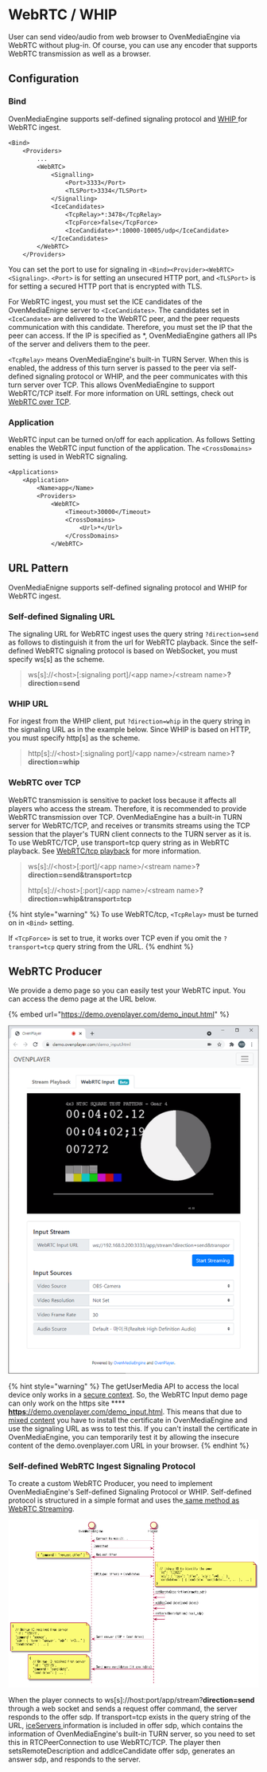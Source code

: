 # WebRTC / WHIP

User can send video/audio from web browser to OvenMediaEngine via WebRTC without plug-in. Of course, you can use any encoder that supports WebRTC transmission as well as a browser.

## Configuration

### Bind

OvenMediaEngine supports self-defined signaling protocol and [WHIP ](https://datatracker.ietf.org/doc/draft-ietf-wish-whip/)for WebRTC ingest.&#x20;

```markup
<Bind>
	<Providers>
		...
		<WebRTC>
			<Signalling>
				<Port>3333</Port>
				<TLSPort>3334</TLSPort>
			</Signalling>
			<IceCandidates>
				<TcpRelay>*:3478</TcpRelay>
				<TcpForce>false</TcpForce>
				<IceCandidate>*:10000-10005/udp</IceCandidate>
			</IceCandidates>
		</WebRTC>
	</Providers>
```

You can set the port to use for signaling in `<Bind><Provider><WebRTC><Signaling>`. `<Port>` is for setting an unsecured HTTP port, and `<TLSPort>` is for setting a secured HTTP port that is encrypted with TLS.&#x20;

For WebRTC ingest, you must set the ICE candidates of the OvenMediaEnigne server to `<IceCandidates>`. The candidates set in `<IceCandate>` are delivered to the WebRTC peer, and the peer requests communication with this candidate. Therefore, you must set the IP that the peer can access. If the IP is specified as \*, OvenMediaEngine gathers all IPs of the server and delivers them to the peer.

`<TcpRelay>` means OvenMediaEngine's built-in TURN Server. When this is enabled, the address of this turn server is passed to the peer via self-defined signaling protocol or WHIP, and the peer communicates with this turn server over TCP. This allows OvenMediaEngine to support WebRTC/TCP itself. For more information on URL settings, check out [WebRTC over TCP](webrtc-beta.md#webrtc-over-tcp).

### Application

WebRTC input can be turned on/off for each application. As follows Setting enables the WebRTC input function of the application. The `<CrossDomains>` setting is used in WebRTC signaling.

```markup
<Applications>
	<Application>
		<Name>app</Name>
		<Providers>
			<WebRTC>
				<Timeout>30000</Timeout>
				<CrossDomains>
					<Url>*</Url>
				</CrossDomains>
			</WebRTC>
```

## URL Pattern

OvenMediaEnigne supports self-defined signaling protocol and WHIP for WebRTC ingest.

### Self-defined Signaling URL

The signaling URL for WebRTC ingest uses the query string `?direction=send` as follows to distinguish it from the url for WebRTC playback. Since the self-defined WebRTC signaling protocol is based on WebSocket, you must specify ws\[s] as the scheme.

> ws\[s]://\<host>\[:signaling port]/\<app name>/\<stream name>**?direction=send**

### WHIP URL

For ingest from the WHIP client, put `?direction=whip` in the query string in the signaling URL as in the example below. Since WHIP is based on HTTP, you must specify http\[s] as the scheme.

> http\[s]://\<host>\[:signaling port]/\<app name>/\<stream name>**?direction=whip**

### WebRTC over TCP

WebRTC transmission is sensitive to packet loss because it affects all players who access the stream. Therefore, it is recommended to provide WebRTC transmission over TCP. OvenMediaEngine has a built-in TURN server for WebRTC/TCP, and receives or transmits streams using the TCP session that the player's TURN client connects to the TURN server as it is. To use WebRTC/TCP, use transport=tcp query string as in WebRTC playback. See [WebRTC/tcp playback](../streaming/webrtc-publishing.md#webrtc-over-tcp) for more information.

> ws\[s]://\<host>\[:port]/\<app name>/\<stream name>**?direction=send\&transport=tcp**
>
> http\[s]://\<host>\[:port]/\<app name>/\<stream name>**?direction=whip\&transport=tcp**

{% hint style="warning" %}
To use WebRTC/tcp, `<TcpRelay>` must be turned on in `<Bind>` setting.&#x20;

If `<TcpForce>` is set to true, it works over TCP even if you omit the `?transport=tcp` query string from the URL.
{% endhint %}

## WebRTC Producer

We provide a demo page so you can easily test your WebRTC input. You can access the demo page at the URL below.

{% embed url="https://demo.ovenplayer.com/demo_input.html" %}

![](<../.gitbook/assets/image (4) (1).png>)

{% hint style="warning" %}
The getUserMedia API to access the local device only works in a [secure context](https://developer.mozilla.org/en-US/docs/Web/API/MediaDevices/getUserMedia#privacy\_and\_security). So, the WebRTC Input demo page can only work on the https site \*\*\*\* [**https**://demo.ovenplayer.com/demo\_input.html](https://demo.ovenplayer.com/demo\_input.html). This means that due to [mixed content](https://developer.mozilla.org/en-US/docs/Web/Security/Mixed\_content) you have to install the certificate in OvenMediaEngine and use the signaling URL as wss to test this. If you can't install the certificate in OvenMediaEngine, you can temporarily test it by allowing the insecure content of the demo.ovenplayer.com URL in your browser.
{% endhint %}

### Self-defined WebRTC Ingest Signaling Protocol

To create a custom WebRTC Producer, you need to implement OvenMediaEngine's Self-defined Signaling Protocol or WHIP. Self-defined protocol is structured in a simple format and uses the[ same method as WebRTC Streaming](../streaming/webrtc-publishing.md#signalling-protocol).

![](<../.gitbook/assets/image (10).png>)

When the player connects to ws\[s]://host:port/app/stream?**direction=send** through a web socket and sends a request offer command, the server responds to the offer sdp. If transport=tcp exists in the query string of the URL, [iceServers ](https://developer.mozilla.org/en-US/docs/Web/API/RTCIceServer)information is included in offer sdp, which contains the information of OvenMediaEngine's built-in TURN server, so you need to set this in RTCPeerConnection to use WebRTC/TCP. The player then setsRemoteDescription and addIceCandidate offer sdp, generates an answer sdp, and responds to the server.
